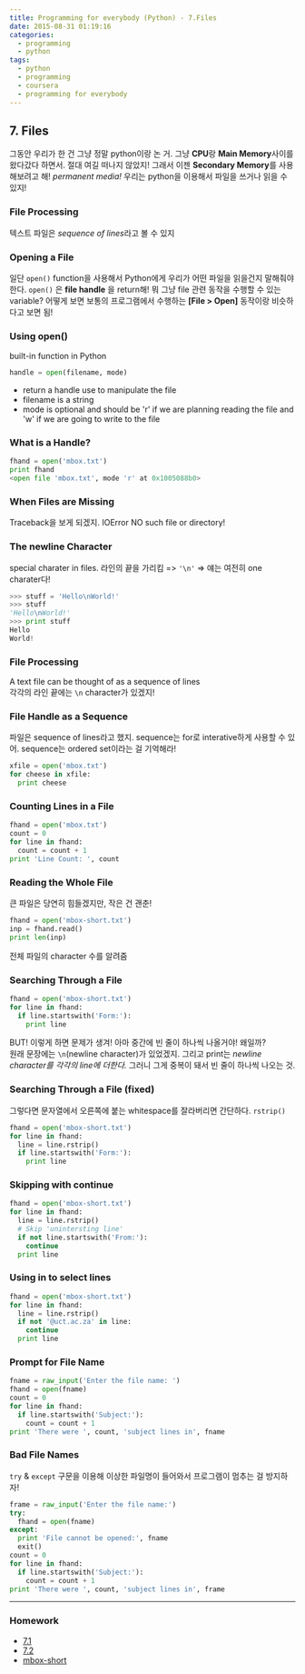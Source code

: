 ```yaml
---
title: Programming for everybody (Python) - 7.Files
date: 2015-08-31 01:19:16
categories:
  - programming
  - python
tags:
  - python
  - programming
  - coursera
  - programming for everybody
---
```


## 7. Files
그동안 우리가 한 건 그냥 정말 python이랑 논 거. 그냥 **CPU**랑 **Main Memory**사이를 왔다갔다 하면서. 절대 여길 떠나지 않았지! 그래서 이젠 **Secondary Memory**를 사용해보려고 해! *permanent media!* 우리는 python을 이용해서 파일을 쓰거나 읽을 수 있지!

### File Processing
텍스트 파일은 *sequence of lines*라고 볼 수 있지

### Opening a File
일단 `open()` function을 사용해서 Python에게 우리가 어떤 파일을 읽을건지 말해줘야 한다. `open()` 은 **file handle** 을 return해! 뭐 그냥 file 관련 동작을 수행할 수 있는 variable?
어떻게 보면 보통의 프로그램에서 수행하는 **[File > Open]** 동작이랑 비슷하다고 보면 됨!

### Using open()
built-in function in Python
```python
handle = open(filename, mode)
```
- return a handle use to manipulate the file
- filename is a string
- mode is optional and should be 'r' if we are planning reading the file and 'w' if we are going to write to the file

### What is a Handle?
```python
fhand = open('mbox.txt')
print fhand
<open file 'mbox.txt', mode 'r' at 0x1005088b0>
```

### When Files are Missing
Traceback을 보게 되겠지. IOError NO such file or directory!

### The newline Character
special charater in files. 라인의 끝을 가리킴 => `'\n'` => 얘는 여전히 one charater다!
```python
>>> stuff = 'Hello\nWorld!'
>>> stuff
'Hello\nWorld!'
>>> print stuff
Hello
World!
```

### File Processing
A text file can be thought of as a sequence of lines  
각각의 라인 끝에는 `\n` character가 있겠지!

### File Handle as a Sequence
파일은 sequence of lines라고 했지. sequence는 for로 interative하게 사용할 수 있어. sequence는 ordered set이라는 걸 기억해라!
```python
xfile = open('mbox.txt')
for cheese in xfile:
  print cheese
```

### Counting Lines in a File
```python
fhand = open('mbox.txt')
count = 0
for line in fhand:
  count = count + 1
print 'Line Count: ', count
```

### Reading the Whole File
큰 파일은 당연히 힘들겠지만, 작은 건 괜춘!
```python
fhand = open('mbox-short.txt')
inp = fhand.read()
print len(inp)
```
전체 파일의 character 수를 알려줌

### Searching Through a File
```python
fhand = open('mbox-short.txt')
for line in fhand:
  if line.startswith('Form:'):
    print line
```
BUT! 이렇게 하면 문제가 생겨! 아마 중간에 빈 줄이 하나씩 나올거야! 왜일까?  
원래 문장에는 `\n`(newline character)가 있었겠지. 그리고 print는 *newline character를 각각의 line에 더한다.* 그러니 그게 중복이 돼서 빈 줄이 하나씩 나오는 것.

### Searching Through a File (fixed)
그렇다면 문자열에서 오른쪽에 붙는 whitespace를 잘라버리면 간단하다. `rstrip()`
```python
fhand = open('mbox-short.txt')
for line in fhand:
  line = line.rstrip()
  if line.startswith('Form:'):
    print line
```

### Skipping with continue
```python
fhand = open('mbox-short.txt')
for line in fhand:
  line = line.rstrip()
  # Skip 'unintersting line'
  if not line.startswith('From:'):
    continue
  print line
```

### Using in to select lines
```python
fhand = open('mbox-short.txt')
for line in fhand:
  line = line.rstrip()
  if not '@uct.ac.za' in line:
    continue
  print line
```

### Prompt for File Name
```python
fname = raw_input('Enter the file name: ')
fhand = open(fname)
count = 0
for line in fhand:
  if line.startswith('Subject:'):
    count = count + 1
print 'There were ', count, 'subject lines in', fname
```

### Bad File Names
`try` & `except` 구문을 이용해 이상한 파일명이 들어와서 프로그램이 멈추는 걸 방지하자!
```python
frame = raw_input('Enter the file name:')
try:
  fhand = open(fname)
except:
  print 'File cannot be opened:', fname
  exit()
count = 0
for line in fhand:
  if line.startswith('Subject:'):
    count = count + 1
print 'There were ', count, 'subject lines in', frame
```

---
### Homework
* [7.1](7.1.py)
* [7.2](7.2.py)
* [mbox-short](mbox-short.txt)

